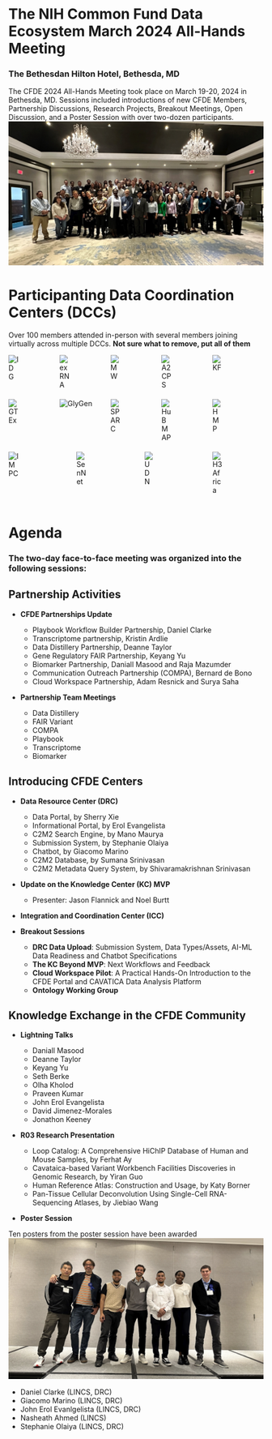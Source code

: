 # The NIH Common Fund Data Ecosystem March 2024 All-Hands Meeting

### The Bethesdan Hilton Hotel, Bethesda, MD

The CFDE 2024 All-Hands Meeting took place on March 19-20, 2024 in Bethesda, MD.  Sessions included introductions of new CFDE Members, Partnership Discussions, Research Projects, Breakout Meetings, Open Discussion, and a Poster Session with over two-dozen participants.
![f2f](/drc-portals/public/img/Mar2024f2f.png)

# Participanting Data Coordination Centers (DCCs)
Over 100 members attended in-person with several members joining virtually across multiple DCCs.
**Not sure what to remove, put all of them**

<div style="display: flex; justify-content: space-between; flex-wrap: wrap;">
    <div style="width: 20%; margin-bottom: 20px;">
        <img src="https://info.cfde.cloud/_next/image?url=%2Fimg%2FIDG.png&w=3840&q=75" alt="IDG" style="max-width: 100%; height: auto; display: block; width: 20%;">
    </div>
    <div style="width: 20%; margin-bottom: 20px;">
        <img src="https://info.cfde.cloud/_next/image?url=%2Fimg%2FexRNA.png&w=3840&q=75" alt="exRNA"style="max-width: 100%; height: auto; display: block; width: 20%;">
    </div>
    <div style="width: 20%; margin-bottom: 20px;">
        <img src="https://info.cfde.cloud/_next/image?url=%2Fimg%2FMetabolomics.png&w=3840&q=75" alt="MW"style="max-width: 100%; height: auto; display: block; width: 20%;">
    </div>
    <div style="width: 20%; margin-bottom: 20px;">
        <img src="https://info.cfde.cloud/_next/image?url=%2Fimg%2FA2CPS.png&w=3840&q=75" alt="A2CPS"style="max-width: 100%; height: auto; display: block; width: 20%;">
    </div>
    <div style="width: 20%; margin-bottom: 20px;">
        <img src="https://info.cfde.cloud/_next/image?url=%2Fimg%2FKids%20First.png&w=3840&q=75" alt="KF"style="max-width: 100%; height: auto; display: block; width: 20%;">
    </div>
</div>

<div style="display: flex; justify-content: space-between; flex-wrap: wrap;">
    <div style="width: 20%; margin-bottom: 20px;">
        <img src="https://info.cfde.cloud/_next/image?url=%2Fimg%2FGTEx.png&w=3840&q=75" alt="GTEx"style="max-width: 100%; height: auto; display: block; width: 20%;">
    </div>
    <div style="width: 20%; margin-bottom: 20px;">
        <img src="https://info.cfde.cloud/_next/image?url=https%3A%2F%2Fcfde-drc.s3.amazonaws.com%2Fassets%2Fimg%2Fglygen.png&w=3840&q=75" alt="GlyGen"">
    </div>
    <div style="width: 20%; margin-bottom: 20px;">
        <img src="https://info.cfde.cloud/img/SPARC.svg" alt="SPARC"style="max-width: 100%; height: auto; display: block; width: 20%;">
    </div>
    <div style="width: 20%; margin-bottom: 20px;">
        <img src="https://info.cfde.cloud/_next/image?url=%2Fimg%2FHuBMAP.png&w=3840&q=75" alt="HuBMAP"style="max-width: 100%; height: auto; display: block; width: 20%;">
    </div>
    <div style="width: 20%; margin-bottom: 20px;">
        <img src="https://info.cfde.cloud/_next/image?url=%2Fimg%2FHMP.png&w=3840&q=75" alt="HMP"style="max-width: 100%; height: auto; display: block; width: 20%;">
    </div>
</div>
<div style="display: flex; justify-content: space-between; flex-wrap: wrap;">
    <div style="width: 20%; margin-bottom: 20px;">
        <img src="https://info.cfde.cloud/img/KOMP2.svg" alt="IMPC"style="max-width: 100%; height: auto; display: block; width: 20%;">
    </div>
    <div style="width: 20%; margin-bottom: 20px;">
        <img src="https://info.cfde.cloud/_next/image?url=%2Fimg%2FSenNet.png&w=3840&q=75" alt="SenNet"style="max-width: 100%; height: auto; display: block; width: 20%;">
    </div>
    <div style="width: 20%; margin-bottom: 20px;">
        <img src="https://info.cfde.cloud/_next/image?url=%2Fimg%2FUDN.png&w=3840&q=75" alt="UDN"style="max-width: 100%; height: auto; display: block; width: 20%;">
    </div>
    <div style="width: 20%; margin-bottom: 20px;">
        <img src="https://info.cfde.cloud/_next/image?url=%2Fimg%2Fh3africa.png&w=3840&q=75" alt="H3Africa"style="max-width: 100%; height: auto; display: block; width: 20%;">
    </div>
</div>


# Agenda

### The two-day face-to-face meeting was organized into the following sessions:

## Partnership Activities
- **CFDE Partnerships Update** 
  -  Playbook Workflow Builder Partnership, Daniel Clarke
  -  Transcriptome partnership, Kristin Ardlie
  -  Data Distillery Partnership, Deanne Taylor
  -  Gene Regulatory FAIR Partnership, Keyang Yu
  -  Biomarker Partnership, Daniall Masood and Raja Mazumder
  -  Communication Outreach Partnership (COMPA), Bernard de Bono
  -  Cloud Workspace Partnership, Adam Resnick and Surya Saha

-  **Partnership Team Meetings**
   -  Data Distillery   
   -  FAIR Variant
   -  COMPA
   -  Playbook
   -  Transcriptome
   -  Biomarker
  

 ## Introducing CFDE Centers
- **Data Resource Center (DRC)**
   -  Data Portal, by Sherry Xie
   -  Informational Portal, by Erol Evangelista
   -  C2M2 Search Engine, by Mano Maurya
   -  Submission System, by Stephanie Olaiya
   -  Chatbot, by Giacomo Marino
   -  C2M2 Database, by Sumana Srinivasan
   -  C2M2 Metadata Query System, by Shivaramakrishnan Srinivasan
  
-  **Update on the Knowledge Center (KC) MVP**
   -  Presenter: Jason Flannick and Noel Burtt
  
-  **Integration and Coordination Center (ICC)**
  
-  **Breakout Sessions** 
   -  **DRC Data Upload**: Submission System, Data Types/Assets, AI-ML Data Readiness and Chatbot Specifications
   -  **The KC Beyond MVP**: Next Workflows and Feedback
   -  **Cloud Workspace Pilot**: A Practical Hands-On Introduction to the CFDE Portal and CAVATICA Data Analysis Platform
   -  **Ontology Working Group**
  
## Knowledge Exchange in the CFDE Community
-  **Lightning Talks**
   - Daniall Masood
   - Deanne Taylor
   - Keyang Yu
   - Seth Berke
   - Olha Kholod
   - Praveen Kumar
   - John Erol Evangelista
   - David Jimenez-Morales
   - Jonathon Keeney
  
-  **R03 Research Presentation**
   -  Loop Catalog: A Comprehensive HiChIP Database of Human and Mouse Samples, by Ferhat Ay
   -  Cavataica-based Variant Workbench Facilities Discoveries in Genomic Research, by Yiran Guo
   -  Human Reference Atlas: Construction and Usage, by Katy Borner
   -  Pan-Tissue Cellular Deconvolution Using Single-Cell RNA-Sequencing Atlases, by Jiebiao Wang

-  **Poster Session** 

Ten posters from the poster session have been awarded
  ![poster-winners](/drc-portals/public/img/poster-winners.png)

   - Daniel Clarke (LINCS, DRC)
   - Giacomo Marino (LINCS, DRC)
   - John Erol Evanlgelista (LINCS, DRC)
   - Nasheath Ahmed (LINCS)
   - Stephanie Olaiya (LINCS, DRC)


